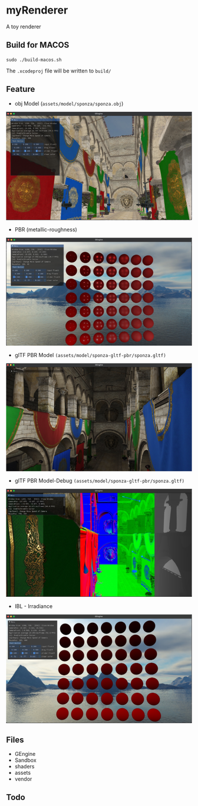 # myRenderer

A toy renderer

## Build for MACOS

`sudo ./build-macos.sh`

The `.xcodeproj` file will be written to `build/`

## Feature

* obj Model (`assets/model/sponza/sponza.obj`)

![GEngine .obj model image](images/GEngine-OBJ.jpeg)

* PBR (metallic-roughness)

![GEngine .obj model image](images/GEngine-PBR.jpeg)

* glTF PBR Model `(assets/model/sponza-gltf-pbr/sponza.gltf)`

![GEngine .glTF model image](images/GEngine-glTF-PBR.jpeg) 

* glTF PBR Model-Debug  `(assets/model/sponza-gltf-pbr/sponza.gltf)`

![GEngine .glTF model image](images/GEngine-glTF-PBR-debug.jpeg)

* IBL - Irradiance

![GEngine .glTF model image](images/GEngine-IBL-irradiance.jpeg)

## Files

* GEngine
* Sandbox
* shaders
* assets
* vendor

## Todo
